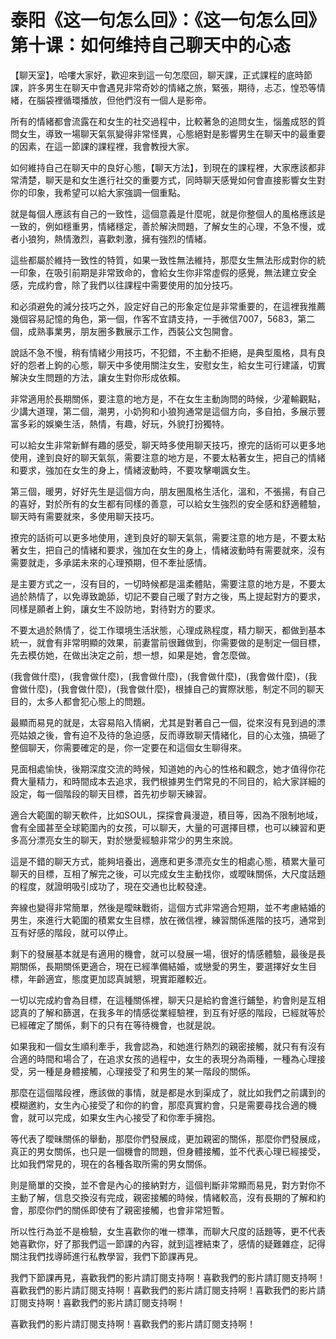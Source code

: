 # 泰阳《这一句怎么回》：《这一句怎么回》第十课：如何维持自己聊天中的心态

【聊天室】，哈嘍大家好，歡迎來到這一句怎麼回，聊天課，正式課程的底時節課，許多男生在聊天中會遇見非常奇妙的情緒之旅，緊張，期待，忐忑，惶恐等情緒，在腦袋裡循環播放，但他們沒有一個人是影帝。

所有的情緒都會流露在和女生的社交過程中，比較著急的追問女生，惱羞成怒的質問女生，導致一場聊天氣氛變得非常怪異，心態絕對是影響男生在聊天中的最重要的因素，在這一節課的課程裡，我會教授大家。

如何維持自己在聊天中的良好心態，【聊天方法】，到現在的課程裡，大家應該都非常清楚，聊天是和女生進行社交的重要方式，同時聊天感覺如何會直接影響女生對你的印象，我希望可以給大家強調一個重點。

就是每個人應該有自己的一致性，這個意義是什麼呢，就是你整個人的風格應該是一致的，例如穩重男，情緒穩定，善於解決問題，了解女生的心理，不急不慢，或者小狼狗，熱情激烈，喜歡刺激，擁有強烈的情緒。

這些都屬於維持一致性的特質，如果一致性無法維持，那麼女生無法形成對你的統一印象，在吸引前期是非常致命的，會給女生你非常虛假的感覺，無法建立安全感，完成約會，除了我們以往課程中需要使用的加分技巧。

和必須避免的減分技巧之外，設定好自己的形象定位是非常重要的，在這裡我推薦幾個容易記憶的角色，第一個，作客不宜請支持，一手微信7007，5683，第二個，成熟事業男，朋友圈多數展示工作，西裝公文包開會。

說話不急不慢，稍有情緒少用技巧，不犯錯，不主動不拒絕，是典型風格，具有良好的怨者上鉤的心態，聊天中多使用關注女生，安慰女生，給女生可行建議，切實解決女生問題的方法，讓女生對你形成依賴。

非常適用於長期關係，要注意的地方是，不在女生主動詢問的時候，少灌輸觀點，少講大道理，第二個，潮男，小奶狗和小狼狗通常是這個方向，多自拍，多展示豐富多彩的娛樂生活，熱情，有趣，好玩，外貌打扮獨特。

可以給女生非常新鮮有趣的感受，聊天時多使用聊天技巧，撩完的話術可以更多地使用，達到良好的聊天氣氛，需要注意的地方是，不要太粘著女生，把自己的情緒和要求，強加在女生的身上，情緒波動時，不要攻擊嘲諷女生。

第三個，暖男，好好先生是這個方向，朋友圈風格生活化，溫和，不張揚，有自己的喜好，對於所有的女生都有同樣的善意，可以給女生強烈的安全感和舒適體驗，聊天時有需要就來，多使用聊天技巧。

撩完的話術可以更多地使用，達到良好的聊天氣氛，需要注意的地方是，不要太粘著女生，把自己的情緒和要求，強加在女生的身上，情緒波動時有需要就來，沒有需要就走，多承諾未來的心理預期，但不牽扯感情。

是主要方式之一，沒有目的，一切時候都是溫柔體貼，需要注意的地方是，不要太過於熱情了，以免導致跪舔，切記不要自己暖了對方之後，馬上提起對方的要求，同樣是願者上鉤，讓女生不設防地，對待對方的要求。

不要太過於熱情了，從工作環境生活狀態，心理成熟程度，精力聊天，都做到基本統一，就會有非常明顯的效果，前妻當前很難做到，你需要做的是制定一個目標，先去模仿她，在做出決定之前，想一想，如果是她，會怎麼做。

(我會做什麼)，(我會做什麼)，(我會做什麼)，(我會做什麼)，(我會做什麼)，(我會做什麼)，(我會做什麼)，(我會做什麼)，根據自己的實際狀態，制定不同的聊天目的，太多人都會犯心態上的問題。

最顯而易見的就是，太容易陷入情網，尤其是對著自己一個，從來沒有見到過的漂亮姑娘之後，會有迫不及待的急迫感，反而導致聊天情緒化，目的心太強，搞砸了整個聊天，你需要確定的是，你一定要在和這個女生聊得來。

見面相處愉快，後期深度交流的時候，知道她的內心的性格和觀念，她才值得你花費大量精力，和時間成本去追求，我們根據男生們常見的不同目的，給大家詳細的設定，每一個階段的聊天目標，首先初步聊天練習。

適合大範圍的聊天軟件，比如SOUL，探探會員漫遊，積目等，因為不限制地域，會有全國甚至全球範圍內的女孩，可以聊天，大量的可選擇目標，也可以練習和更多高分漂亮女生的聊天，對於戀愛經驗非常少的男生來說。

這是不錯的聊天方式，能夠培養出，適應和更多漂亮女生的相處心態，積累大量可聊天的目標，互相了解完之後，可以完成女生主動找你，或曖昧關係，大尺度話題的程度，就證明吸引成功了，現在交通也比較發達。

奔線也變得非常簡單，然後是曖昧戰術，這個方式非常適合短期，並不考慮結婚的男生，來進行大範圍的積累女生目標，放在微信裡，練習關係進階的技巧，通常到互有好感的階段，就可以停止。

剩下的發展基本就是有適用的機會，就可以發展一場，很好的情感體驗，最後是長期關係，長期關係更適合，現在已經準備結婚，或戀愛的男生，要選擇好女生目標，年齡適宜，態度更加認真誠懇，現實距離較近。

一切以完成約會為目標，在這種關係裡，聊天只是給約會進行鋪墊，約會則是互相認真的了解和篩選，在我多年的情感從業經驗裡，到互有好感的階段，已經就等於已經確定了關係，剩下的只有在等待機會，也就是說。

如果我和一個女生順利牽手，我會認為，和她進行熱烈的親密接觸，就只有有沒有合適的時間和場合了，在追求女孩的過程中，女生的表現分為兩種，一種為心理接受，另一種是身體接觸，心理接受了和男生的某一階段的關係。

那麼在這個階段裡，應該做的事情，就是都是水到渠成了，就比如我們之前講到的模糊邀約，女生內心接受了和你的約會，那麼真實約會，只是需要尋找合適的機會，就可以完成，如果女生內心接受了和你牽手擁抱。

等代表了曖昧關係的舉動，那麼你們發展成，更加親密的關係，那麼你們發展成，真正的男女關係，也只是一個機會的問題，但身體接觸，並不代表心理已經接受，比如我們常見的，現在的各種各取所需的男女關係。

則是簡單的交換，並不會是內心的接納對方，這個判斷非常顯而易見，對方對你不主動了解，信息交換沒有完成，親密接觸的時候，情緒較高，沒有長期的了解和約會，那麼你們的關係即使有了親密接觸，也會非常短暫。

所以性行為並不是檢驗，女生喜歡你的唯一標準，而聊大尺度的話題等，更不代表她喜歡你，好了那我們這一節課的內容，就到這裡結束了，感情的疑難雜症，記得關注我們找導師進行私教學習，我們下節課再見。

我們下節課再見，喜歡我們的影片請訂閱支持啊！喜歡我們的影片請訂閱支持啊！喜歡我們的影片請訂閱支持啊！喜歡我們的影片請訂閱支持啊！喜歡我們的影片請訂閱支持啊！喜歡我們的影片請訂閱支持啊！

喜歡我們的影片請訂閱支持啊！喜歡我們的影片請訂閱支持啊！
